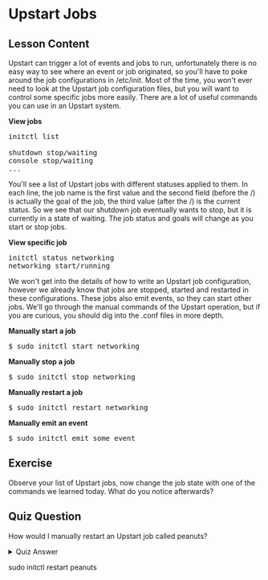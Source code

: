 # Upstart Jobs

## Lesson Content

Upstart can trigger a lot of events and jobs to run, unfortunately there is no easy way to see where an event or job originated, so you'll have to poke around the job configurations in /etc/init. Most of the time, you won't ever need to look at the Upstart job configuration files, but you will want to control some specific jobs more easily. There are a lot of useful commands you can use in an Upstart system. 

<b>View jobs</b>

<pre>initctl list

shutdown stop/waiting
console stop/waiting
...
</pre>

You'll see a list of Upstart jobs with different statuses applied to them. In each line, the job name is the first value and the second field (before the /) is actually the goal of the job, the third value (after the /) is the current status. So we see that our shutdown job eventually wants to stop, but it is currently in a state of waiting. The job status and goals will change as you start or stop jobs. 

<b>View specific job</b>

<pre>initctl status networking
networking start/running
</pre>

We won't get into the details of how to write an Upstart job configuration, however we already know that jobs are stopped, started and restarted in these configurations. These jobs also emit events, so they can start other jobs. We'll go through the manual commands of the Upstart operation, but if you are curious, you should dig into the .conf files in more depth.

<b>Manually start a job</b>

<pre>$ sudo initctl start networking</pre>

<b>Manually stop a job</b>

<pre>$ sudo initctl stop networking</pre>

<b>Manually restart a job</b>

<pre>$ sudo initctl restart networking</pre>

<b>Manually emit an event</b>

<pre>$ sudo initctl emit some_event</pre>

## Exercise

Observe your list of Upstart jobs, now change the job state with one of the commands we learned today. What do you notice afterwards?

## Quiz Question

How would I manually restart an Upstart job called peanuts?

<details>
    <summary>Quiz Answer</summary>
</details>

sudo initctl restart peanuts
